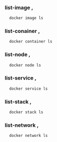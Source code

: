 
### list-image ,
```bash
  docker image ls
```



### list-conainer ,
```bash
  docker container ls
```


### list-node ,
```bash
  docker node ls
```


### list-service ,
```bash
  docker service ls
```

### list-stack ,
```bash
  docker stack ls
```

### list-network ,
```bash
  docker network ls
```
